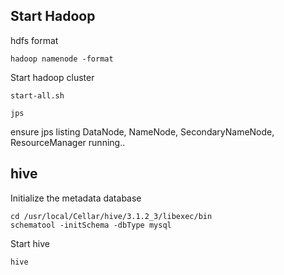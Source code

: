 ## Start Hadoop

hdfs format

```
hadoop namenode -format

```


 Start hadoop cluster

```
start-all.sh

jps 
```

ensure jps listing DataNode, NameNode, SecondaryNameNode, ResourceManager running..




## hive

Initialize the metadata database

```
cd /usr/local/Cellar/hive/3.1.2_3/libexec/bin
schematool -initSchema -dbType mysql

```

Start hive 

```
hive

```
